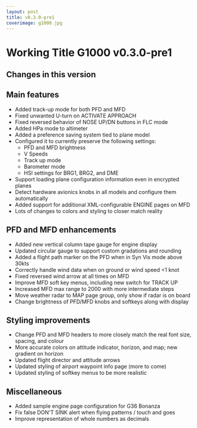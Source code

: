 ```yaml
---
layout: post
title: v0.3.0-pre1
coverimage: g1000.jpg
---
```

# Working Title G1000 v0.3.0-pre1
## Changes in this version

## Main features

* Added track-up mode for both PFD and MFD
* Fixed unwanted U-turn on ACTIVATE APPROACH
* Fixed reversed behavior of NOSE UP/DN buttons in FLC mode
* Added HPa mode to altimeter
* Added a preference saving system tied to plane model
* Configured it to currently preserve the following settings:
  * PFD and MFD brightness
  * V Speeds
  * Track up mode
  * Barometer mode
  * HSI settings for BRG1, BRG2, and DME
* Support loading plane configuration information even in encrypted planes
* Detect hardware avionics knobs in all models and configure them automatically
* Added support for additional XML-configurable ENGINE pages on MFD
* Lots of changes to colors and styling to closer match reality

## PFD and MFD enhancements

* Added new vertical column tape gauge for engine display
* Updated circular gauge to support custom gradations and rounding
* Added a flight path marker on the PFD when in Syn Vis mode above 30kts
* Correctly handle wind data when on ground or wind speed <1 knot
* Fixed reversed wind arrow at all times on MFD
* Improve MFD soft key menus, including new switch for TRACK UP
* Increased MFD max range to 2000 with more intermediate steps
* Move weather radar to MAP page group, only show if radar is on board
* Change brightness of PFD/MFD knobs and softkeys along with display

## Styling improvements
* Change PFD and MFD headers to more closely match the real font size, spacing, and colour
* More accurate colors on attitude indicator, horizon, and map; new gradient on horizon
* Updated flight director and attitude arrows
* Updated styling of airport waypoint info page (more to come)
* Updated styling of softkey menus to be more realistic

## Miscellaneous

* Added sample engine page configuration for G36 Bonanza
* Fix false DON'T SINK alert when flying patterns / touch and goes
* Improve representation of whole numbers as decimals